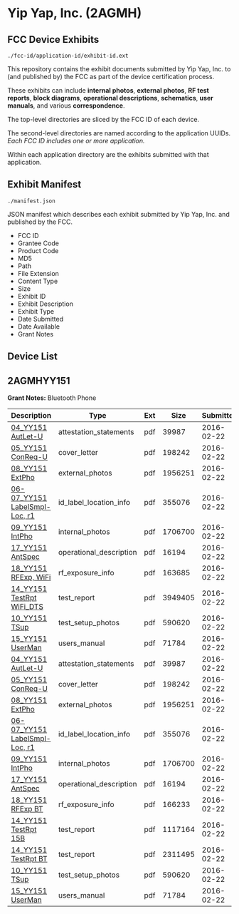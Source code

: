 # Yip Yap, Inc. (2AGMH)
## FCC Device Exhibits

```
./fcc-id/application-id/exhibit-id.ext
```

This repository contains the exhibit documents submitted by Yip Yap, Inc. to (and published by) the FCC as part of the device certification process.

These exhibits can include **internal photos**, **external photos**, **RF test reports**, **block diagrams**, **operational descriptions**, **schematics**, **user manuals**, and various **correspondence**.

The top-level directories are sliced by the FCC ID of each device.

The second-level directories are named according to the application UUIDs. *Each FCC ID includes one or more application.*

Within each application directory are the exhibits submitted with that application. 

## Exhibit Manifest

```
./manifest.json
```

JSON manifest which describes each exhibit submitted by Yip Yap, Inc. and published by the FCC.

- FCC ID
- Grantee Code
- Product Code
- MD5
- Path
- File Extension
- Content Type
- Size
- Exhibit ID
- Exhibit Description
- Exhibit Type
- Date Submitted
- Date Available
- Grant Notes

## Device List
## 2AGMHYY151
**Grant Notes:** Bluetooth Phone

| Description | Type | Ext | Size | Submitted | Available |
| ----------- | ---- | --- | ---- | --------- | --------- |
| [04_YY151 AutLet-U](2AGMHYY151/778411ecb2996768cfae9c0ad3995d5a/2907654.pdf) | attestation_statements | pdf | 39987 | 2016-02-22 | 2016-02-22 |
| [05_YY151 ConReq-U](2AGMHYY151/778411ecb2996768cfae9c0ad3995d5a/2907655.pdf) | cover_letter | pdf | 198242 | 2016-02-22 | 2016-02-22 |
| [08_YY151 ExtPho](2AGMHYY151/778411ecb2996768cfae9c0ad3995d5a/2907657.pdf) | external_photos | pdf | 1956251 | 2016-02-22 | 2016-02-22 |
| [06-07_YY151 LabelSmpl-Loc, r1](2AGMHYY151/778411ecb2996768cfae9c0ad3995d5a/2907656.pdf) | id_label_location_info | pdf | 355076 | 2016-02-22 | 2016-02-22 |
| [09_YY151 IntPho](2AGMHYY151/778411ecb2996768cfae9c0ad3995d5a/2907658.pdf) | internal_photos | pdf | 1706700 | 2016-02-22 | 2016-02-22 |
| [17_YY151 AntSpec](2AGMHYY151/778411ecb2996768cfae9c0ad3995d5a/2907677.pdf) | operational_description | pdf | 16194 | 2016-02-22 | 2016-02-22 |
| [18_YY151 RFExp, WiFi](2AGMHYY151/778411ecb2996768cfae9c0ad3995d5a/2907717.pdf) | rf_exposure_info | pdf | 163685 | 2016-02-22 | 2016-02-22 |
| [14_YY151 TestRpt WiFi_DTS](2AGMHYY151/778411ecb2996768cfae9c0ad3995d5a/2907713.pdf) | test_report | pdf | 3949405 | 2016-02-22 | 2016-02-22 |
| [10_YY151 TSup](2AGMHYY151/778411ecb2996768cfae9c0ad3995d5a/2907659.pdf) | test_setup_photos | pdf | 590620 | 2016-02-22 | 2016-02-22 |
| [15_YY151 UserMan](2AGMHYY151/778411ecb2996768cfae9c0ad3995d5a/2907665.pdf) | users_manual | pdf | 71784 | 2016-02-22 | 2016-02-22 |
| [04_YY151 AutLet-U](2AGMHYY151/6b7f5be429ea80c39c694a2a2c9397a1/2907654.pdf) | attestation_statements | pdf | 39987 | 2016-02-22 | 2016-02-22 |
| [05_YY151 ConReq-U](2AGMHYY151/6b7f5be429ea80c39c694a2a2c9397a1/2907655.pdf) | cover_letter | pdf | 198242 | 2016-02-22 | 2016-02-22 |
| [08_YY151 ExtPho](2AGMHYY151/6b7f5be429ea80c39c694a2a2c9397a1/2907657.pdf) | external_photos | pdf | 1956251 | 2016-02-22 | 2016-02-22 |
| [06-07_YY151 LabelSmpl-Loc, r1](2AGMHYY151/6b7f5be429ea80c39c694a2a2c9397a1/2907656.pdf) | id_label_location_info | pdf | 355076 | 2016-02-22 | 2016-02-22 |
| [09_YY151 IntPho](2AGMHYY151/6b7f5be429ea80c39c694a2a2c9397a1/2907658.pdf) | internal_photos | pdf | 1706700 | 2016-02-22 | 2016-02-22 |
| [17_YY151 AntSpec](2AGMHYY151/6b7f5be429ea80c39c694a2a2c9397a1/2907677.pdf) | operational_description | pdf | 16194 | 2016-02-22 | 2016-02-22 |
| [18_YY151 RFExp BT](2AGMHYY151/6b7f5be429ea80c39c694a2a2c9397a1/2907678.pdf) | rf_exposure_info | pdf | 166233 | 2016-02-22 | 2016-02-22 |
| [14_YY151 TestRpt 15B](2AGMHYY151/6b7f5be429ea80c39c694a2a2c9397a1/2907663.pdf) | test_report | pdf | 1117164 | 2016-02-22 | 2016-02-22 |
| [14_YY151 TestRpt BT](2AGMHYY151/6b7f5be429ea80c39c694a2a2c9397a1/2907664.pdf) | test_report | pdf | 2311495 | 2016-02-22 | 2016-02-22 |
| [10_YY151 TSup](2AGMHYY151/6b7f5be429ea80c39c694a2a2c9397a1/2907659.pdf) | test_setup_photos | pdf | 590620 | 2016-02-22 | 2016-02-22 |
| [15_YY151 UserMan](2AGMHYY151/6b7f5be429ea80c39c694a2a2c9397a1/2907665.pdf) | users_manual | pdf | 71784 | 2016-02-22 | 2016-02-22 |
